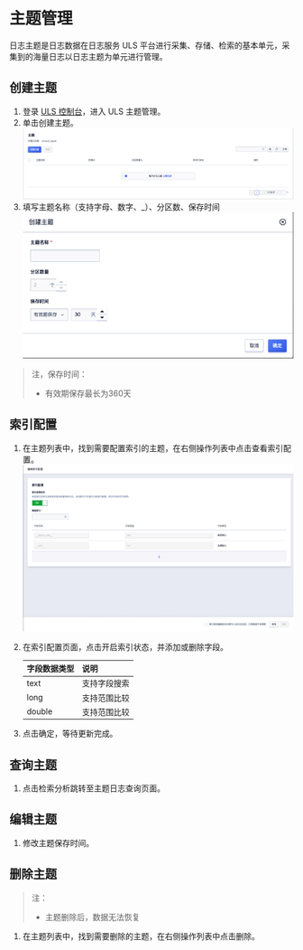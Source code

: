 # 主题管理

日志主题是日志数据在日志服务 ULS 平台进行采集、存储、检索的基本单元，采集到的海量日志以日志主题为单元进行管理。

## 创建主题

1. 登录 [ULS 控制台](https://console.ucloud.cn/ulogservice/topic)，进入 ULS 主题管理。
2. 单击创建主题。
   ![创建主题1](/images/topic/create_topic_1.png)
3. 填写主题名称（支持字母、数字、_）、分区数、保存时间
   ![创建主题2](/images/topic/create_topic_2.png)

> 注，保存时间：
>
> - 有效期保存最长为360天

## 索引配置

1. 在主题列表中，找到需要配置索引的主题，在右侧操作列表中点击查看索引配置。
   ![索引配置1](/images/topic/index_config_1.png)
2. 在索引配置页面，点击开启索引状态，并添加或删除字段。

   | 字段数据类型 | 说明         |
      | ------------ | ------------ |
   | text         | 支持字段搜索 |
   | long         | 支持范围比较 |
   | double       | 支持范围比较 |
3. 点击确定，等待更新完成。

## 查询主题

1. 点击检索分析跳转至主题日志查询页面。

## 编辑主题

1. 修改主题保存时间。

## 删除主题

> 注：
>
> - 主题删除后，数据无法恢复

1. 在主题列表中，找到需要删除的主题，在右侧操作列表中点击删除。